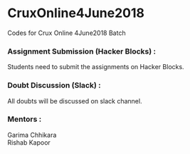 # CruxOnline4June2018
Codes for Crux Online 4June2018 Batch

### Assignment Submission (Hacker Blocks) :
Students need to submit the assignments on Hacker Blocks.

### Doubt Discussion (Slack) :
All doubts will be discussed on slack channel.

### Mentors :
Garima Chhikara </br>
Rishab Kapoor
